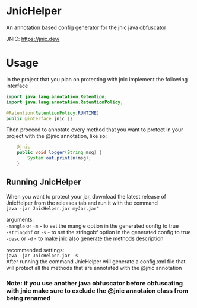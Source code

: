 # JnicHelper
An annotation based config generator for the jnic java obfuscator

JNIC: https://jnic.dev/

# Usage

In the project that you plan on protecting with jnic
implement the following interface
```java
import java.lang.annotation.Retention;
import java.lang.annotation.RetentionPolicy;

@Retention(RetentionPolicy.RUNTIME)
public @interface jnic {}
```


Then proceed to annotate every method that you want to protect
in your project with the @jnic annotation, like so:
```java
    @jnic
    public void logger(String msg) {
        System.out.println(msg);
    }
```

## Running JnicHelper
When you want to protect your jar, download the latest release of JnicHelper from the releases tab
and run it with the command  
```java -jar JnicHelper.jar myJar.jar"```  
  
arguments:  
```-mangle``` or ```-m``` - to set the mangle option in the generated config to true  
```-stringobf``` or ```-s``` - to set the stringobf option in the generated config to true  
```-desc``` or ```-d``` - to make jnic also generate the methods description  
  
recommended settings:  
```java -jar JnicHelper.jar -s ```  
After running the command JnicHelper will generate a config.xml file
that will protect all the methods that are annotated with the @jnic annotation

### Note: if you use another java obfuscator before obfuscating with jnic make sure to exclude the @jnic annotaion class from being renamed
